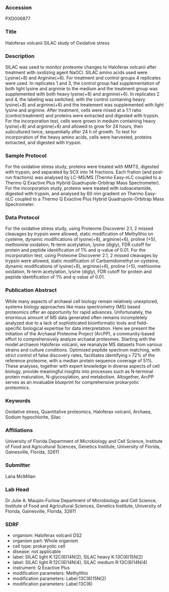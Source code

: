 ### Accession
PXD006877

### Title
Haloferax volcanii SILAC study of Oxidative stress

### Description
SILAC was used to monitor proteome changes to Haloferax volcanii after treatment with oxidizing agent NaOCl. SILAC amino acids used were Lysine(+8) and Arginine(+6).  For treatment and control groups 4 replicates were used. In replicates 1 and 3, the control group had supplementation of both light lysine and argninie to the medium and the treatment group was supplemented with both heavy lysine(+8) and arginine(+6). In replicates 2 and 4, the labeling was switched, with the control containing heavy lysine(+8) and arginine(+6) and the treatement was supplemented with light lysine and arginine.  After treatment, cells were mixed at a 1:1 ratio (control:treatment) and proteins were extracted and digested with trypsin.   For the incorporation test, cells were grown in meduim containing heavy lysine(+8) and argnine(+6) and allowed to grow for 24 hours, then subcultured twice, sequentially after 24 h of growth. To test for incorporation of the heavy amino acids, cells were harvested, proteins extracted, and digested with trypsin.

### Sample Protocol
For the oxidative stress study, proteins were treated with MMTS, digested with trypsin, and separated by SCX into 14 fractions. Each fration (and post-run fractions) was analysed by LC-MS/MS (Thermo Easy-nLC coupled to a Thermo Q Exactive Plus Hybrid Quadrupole-Orbitrap Mass Spectrometer).   For the incorporation study, proteins were treated with iodoacetamide, digested with trypsin, and analysed by 60 min gradient on Thermo Easy-nLC coupled to a Thermo Q Exactive Plus Hybrid Quadrupole-Orbitrap Mass Spectrometer.

### Data Protocol
For the oxidative stress study, using Proteome Discoverer 2.1, 2 missed cleavages by trypsin were allowed, static modification of Methylthio on cysteine, dynamic modifications of lysine(+8), arginine(+6), proline (+5), methionine oxidation, N-term acetylation, lysine (digly), FDR cutoff for protein and peptide identification of 1% and q-value of 0.01.    For the incorporation test, using Proteome Discoverer 2.1, 2 missed cleavages by trypsin were allowed, static modification of Carbamidomethyl on cysteine, dynamic modifications of lysine(+8), arginine(+6), proline (+5), methionine oxidation, N-term acetylation, lysine (digly), FDR cutoff for protein and peptide identification of 1% and q-value of 0.01.

### Publication Abstract
While many aspects of archaeal cell biology remain relatively unexplored, systems biology approaches like mass spectrometry (MS) based proteomics offer an opportunity for rapid advances. Unfortunately, the enormous amount of MS data generated often remains incompletely analyzed due to a lack of sophisticated bioinformatic tools and field-specific biological expertise for data interpretation. Here we present the initiation of the Archaeal Proteome Project (ArcPP), a community-based effort to comprehensively analyze archaeal proteomes. Starting with the model archaeon Haloferax volcanii, we reanalyze MS datasets from various strains and culture conditions. Optimized peptide spectrum matching, with strict control of false discovery rates, facilitates identifying&#x2009;&gt;&#x2009;72% of the reference proteome, with a median protein sequence coverage of 51%. These analyses, together with expert knowledge in diverse aspects of cell biology, provide meaningful insights into processes such as N-terminal protein maturation, N-glycosylation, and metabolism. Altogether, ArcPP serves as an invaluable blueprint for comprehensive prokaryotic proteomics.

### Keywords
Oxidative stress, Quantitative proteomics, Haloferax volcanii, Archaea, Sodium hypochlorite, Silac

### Affiliations
University of Florida
Department of Microbiology and Cell Science, Institute of Food and Agricultural Sciences, Genetics Institute, University of Florida, Gainesville, Florida, 32611

### Submitter
Lana McMillan

### Lab Head
Dr Julie A. Maupin-Furlow
Department of Microbiology and Cell Science, Institute of Food and Agricultural Sciences, Genetics Institute, University of Florida, Gainesville, Florida, 32611


### SDRF
- organism: Haloferax volcanii DS2
- organism part: Whole organism
- cell type: prokaryotic cell
- disease: not applicable
- label: SILAC light K:12C(6)14N(2), SILAC heavy K:13C(6)15N(2)
- label: SILAC light R:12C(6)14N(4), SILAC medium R:13C(6)14N(4)
- instrument: Q Exactive Plus
- modification parameters: Methylthio
- modification parameters: Label:13C(6)15N(2)
- modification parameters: Label:13C(6)

